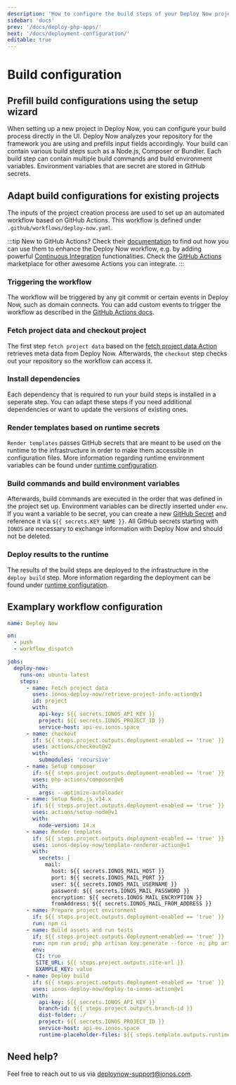 ```yaml
---
description: 'How to configure the build steps of your Deploy Now project. Deploy Now detects your framework from the repository and sets up a GitHub Actions workflow accordingly.'
sidebar: 'docs'
prev: '/docs/deploy-php-apps/'
next: '/docs/deployment-configuration/'
editable: true
---
```


# Build configuration

## Prefill build configurations using the setup wizard

When setting up a new project in Deploy Now, you can configure your build process directly in the UI. Deploy Now analyzes your repository for the framework you are using and prefills input fields accordingly. Your build can contain various build steps such as a Node.js, Composer or Bundler. Each build step can contain multiple build commands and build environment variables. Environment variables that are secret are stored in GitHub secrets.

## Adapt build configurations for existing projects

The inputs of the project creation process are used to set up an automated workflow based on GitHub Actions. This workflow is defined under `.github/workflows/deploy-now.yaml`.

:::tip
New to GitHub Actions? Check their [documentation](https://docs.github.com/en/actions) to find out how you can use them to enhance the Deploy Now workflow, e.g. by adding  powerful [Continuous Integration](https://docs.github.com/en/actions/automating-builds-and-tests/about-continuous-integration) functionalities. Check the [GitHub Actions](https://github.com/marketplace?type=actions) marketplace for other awesome Actions you can integrate.
:::

### Triggering the workflow

The workflow will be triggered by any git commit or certain events in Deploy Now, such as domain connects. You can add custom events to trigger the workflow as described in the [GitHub Actions docs](https://docs.github.com/en/actions/using-workflows/workflow-syntax-for-github-actions#on).

### Fetch project data and checkout project

The first step `fetch project data` based on the [fetch project data Action](https://github.com/ionos-deploy-now/retrieve-project-info-action) retrieves meta data from Deploy Now. Afterwards, the `checkout` step checks out your repository so the workflow can access it. 

### Install dependencies

Each dependency that is required to run your build steps is installed in a seperate step. You can adapt these steps if you need additional dependencies or want to update the versions of existing ones. 

### Render templates based on runtime secrets

`Render templates` passes GitHub secrets that are meant to be used on the runtime to the infrastructure in order to make them accessible in configuration files. More information regarding runtime environment variables can be found under [runtime configuration](/docs/runtime-configuration). 

### Build commands and build environment variables

Afterwards, build commands are executed in the order that was defined in the project set up. Environment variables can be directly inserted under `env`. If you want a variable to be secret, you can create a new [GitHub Secret](https://docs.github.com/en/actions/security-guides/encrypted-secrets) and reference it via `${{ secrets.KEY_NAME }}`. All GitHub secrets starting with `IONOS` are necessary to exchange information with Deploy Now and should not be deleted.

### Deploy results to the runtime

The results of the build steps are deployed to the infrastructure in the `deploy build` step. More information regarding the deployment can be found under [runtime configuration](/docs/runtime-configuration).

## Examplary workflow configuration

``` yaml
name: Deploy Now

on:
  - push
  - workflow_dispatch

jobs:
  deploy-now:
    runs-on: ubuntu-latest
    steps:
      - name: Fetch project data
        uses: ionos-deploy-now/retrieve-project-info-action@v1
        id: project
        with:
          api-key: ${{ secrets.IONOS_API_KEY }}
          project: ${{ secrets.IONOS_PROJECT_ID }}
          service-host: api-eu.ionos.space
      - name: checkout
        if: ${{ steps.project.outputs.deployment-enabled == 'true' }}
        uses: actions/checkout@v2
        with:
          submodules: 'recursive'
      - name: Setup composer
        if: ${{ steps.project.outputs.deployment-enabled == 'true' }}
        uses: php-actions/composer@v6
        with:
          args: --optimize-autoloader
      - name: Setup Node.js v14.x
        if: ${{ steps.project.outputs.deployment-enabled == 'true' }}
        uses: actions/setup-node@v1
        with:
          node-version: 14.x
      - name: Render templates
        if: ${{ steps.project.outputs.deployment-enabled == 'true' }}
        uses: ionos-deploy-now/template-renderer-action@v1
        with:
          secrets: |
            mail:
              host: ${{ secrets.IONOS_MAIL_HOST }}
              port: ${{ secrets.IONOS_MAIL_PORT }}
              user: ${{ secrets.IONOS_MAIL_USERNAME }}
              password: ${{ secrets.IONOS_MAIL_PASSWORD }}
              encryption: ${{ secrets.IONOS_MAIL_ENCRYPTION }}
              fromAddress: ${{ secrets.IONOS_MAIL_FROM_ADDRESS }}
      - name: Prepare project environment
        if: ${{ steps.project.outputs.deployment-enabled == 'true' }}
        run: npm ci
      - name: Build assets and run tests
        if: ${{ steps.project.outputs.deployment-enabled == 'true' }}
        run: npm run prod; php artisan key:generate --force -n; php artisan test;
        env:
         CI: true
         SITE_URL: ${{ steps.project.outputs.site-url }}
         EXAMPLE_KEY: value
      - name: Deploy build
        if: ${{ steps.project.outputs.deployment-enabled == 'true' }}
        uses: ionos-deploy-now/deploy-to-ionos-action@v1
        with:
          api-key: ${{ secrets.IONOS_API_KEY }}
          branch-id: ${{ steps.project.outputs.branch-id }}
          dist-folder: ./
          project: ${{ secrets.IONOS_PROJECT_ID }}
          service-host: api-eu.ionos.space
          runtime-placeholder-files: ${{ steps.template.outputs.runtime-placeholder-files }}

```

## Need help?
Feel free to reach out to us via <a href="mailto:someone@yoursite.com">deploynow-support@ionos.com</a>.
